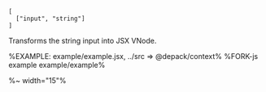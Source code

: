 ```### getVNode => Preact.VNode
[
  ["input", "string"]
]
```

Transforms the string input into JSX VNode.

<!-- %TYPEDEF types/index.xml% -->

%EXAMPLE: example/example.jsx, ../src => @depack/context%
%FORK-js example example/example%

%~ width="15"%